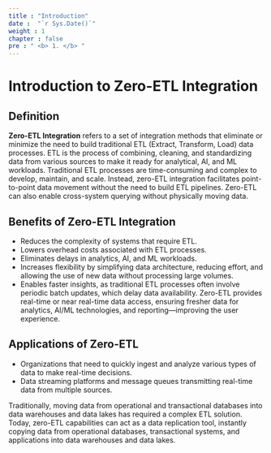 ```yaml
---
title : "Introduction"
date :  "`r Sys.Date()`" 
weight : 1 
chapter : false
pre : " <b> 1. </b> "
---
```

# Introduction to Zero-ETL Integration

## Definition
**Zero-ETL Integration** refers to a set of integration methods that eliminate or minimize the need to build traditional ETL (Extract, Transform, Load) data processes. ETL is the process of combining, cleaning, and standardizing data from various sources to make it ready for analytical, AI, and ML workloads. Traditional ETL processes are time-consuming and complex to develop, maintain, and scale. Instead, zero-ETL integration facilitates point-to-point data movement without the need to build ETL pipelines. Zero-ETL can also enable cross-system querying without physically moving data.

## Benefits of Zero-ETL Integration
- Reduces the complexity of systems that require ETL.
- Lowers overhead costs associated with ETL processes.
- Eliminates delays in analytics, AI, and ML workloads.
- Increases flexibility by simplifying data architecture, reducing effort, and allowing the use of new data without processing large volumes.
- Enables faster insights, as traditional ETL processes often involve periodic batch updates, which delay data availability. Zero-ETL provides real-time or near real-time data access, ensuring fresher data for analytics, AI/ML technologies, and reporting—improving the user experience.

## Applications of Zero-ETL
- Organizations that need to quickly ingest and analyze various types of data to make real-time decisions.
- Data streaming platforms and message queues transmitting real-time data from multiple sources.

Traditionally, moving data from operational and transactional databases into data warehouses and data lakes has required a complex ETL solution. Today, zero-ETL capabilities can act as a data replication tool, instantly copying data from operational databases, transactional systems, and applications into data warehouses and data lakes.
